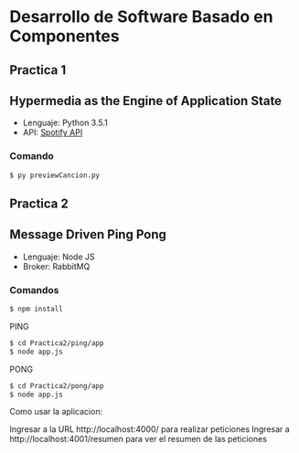 # Desarrollo de Software Basado en Componentes

## Practica 1

## Hypermedia as the Engine of Application State

* Lenguaje: Python 3.5.1
* API: [Spotify API]

### Comando
```sh
$ py previewCancion.py
```

[Spotify API]: <https://developer.spotify.com/web-api/>

## Practica 2

## Message Driven Ping Pong

* Lenguaje: Node JS
* Broker: RabbitMQ

### Comandos

```sh
$ npm install
```

PING

```sh
$ cd Practica2/ping/app
$ node app.js
```

PONG

```sh
$ cd Practica2/pong/app
$ node app.js
```

Como usar la aplicacion:

Ingresar a la URL http://localhost:4000/ para realizar peticiones
Ingresar a http://localhost:4001/resumen para ver el resumen de las peticiones
